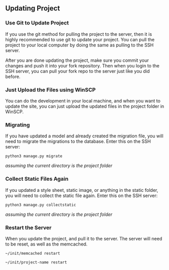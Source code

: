 ## Updating Project

### Use Git to Update Project

If you use the git method for pulling the project to the server, then it is highly recommended to use git to update your project. You can pull the project to your local computer by doing the same as pulling to the SSH server. 

After you are done updating the project, make sure you commit your changes and push it into your fork repository. Then when you login to the SSH server, you can pull your fork repo to the server just like you did before.

### Just Upload the Files using WinSCP

You can do the development in your local machine, and when you want to update the site, you can just upload the updated files in the project folder in WinSCP.

### Migrating

If you have updated a model and already created the migration file, you will need to migrate the migrations to the database. Enter this on the SSH server:

`python3 manage.py migrate` 

*assuming the current directory is the project folder*

### Collect Static Files Again

If you updated a style sheet, static image, or anything in the static folder, you will need to collect the static file again. Enter this on the SSH server:

`python3 manage.py collectstatic`

*assuming the current directory is the project folder*

### Restart the Server

When you update the project, and pull it to the server. The server will need to be reset, as well as the memcached.

`~/init/memcached restart`

`~/init/project-name restart`

